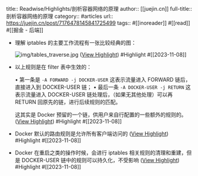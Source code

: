 title:: Readwise/Highlights/剖析容器网络的原理
author:: [[juejin.cn]]
full-title:: 剖析容器网络的原理
category:: #articles
url:: https://juejin.cn/post/7176478145841725499
tags:: #[[inoreader]] #[[read]] #[[掘金 - 后端]]

- 理解 iptables 的主要工作流程有一张比较经典的图：
  
  ![img/tables_traverse.jpg](https://p3-juejin.byteimg.com/tos-cn-i-k3u1fbpfcp/e1b06285f5974b938b35bd8b51a72408~tplv-k3u1fbpfcp-zoom-in-crop-mark:1512:0:0:0.awebp) ([View Highlight](https://read.readwise.io/read/01hepe2hd71ccrxyq8w33fmy47)) #Highlight #[[2023-11-08]]
- 以上规则是在 filter 表中生效的：
  
  •   第一条是 `-A FORWARD -j DOCKER-USER` 这表示流量进入 FORWARD 链后，直接进入到 DOCKER-USER 链；
  •   最后一条 `-A DOCKER-USER -j RETURN` 这表示流量进入 DOCKER-USER 链处理后，（如果无其他处理）可以再 RETURN 回原先的链，进行后续规则的匹配。
  
  这其实是 Docker 预留的一个链，供用户来自行配置的一些额外的规则的。 ([View Highlight](https://read.readwise.io/read/01hepeaa5bx02zwg6gba472rwq)) #Highlight #[[2023-11-08]]
- Docker 默认的路由规则是允许所有客户端访问的 ([View Highlight](https://read.readwise.io/read/01hepeaw6j74rjk1rc9dk94z87)) #Highlight #[[2023-11-08]]
- Docker 在重启之类的操作时候，会进行 iptables 相关规则的清理和重建，但是 DOCKER-USER 链中的规则可以持久化，不受影响 ([View Highlight](https://read.readwise.io/read/01hepeb8vq8hn8eb1b4zkan78x)) #Highlight #[[2023-11-08]]